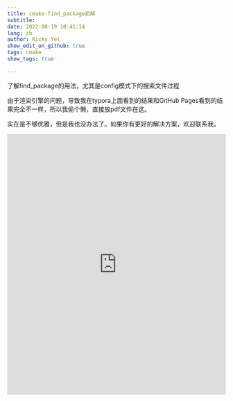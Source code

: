 ```yaml
---
title: cmake-find_package初解
subtitle: 
date: 2022-08-19 10:41:14
lang: zh
author: Ricky Yel
show_edit_on_github: true
tags: cmake
show_tags: true

---
```

了解find_package的用法，尤其是config模式下的搜索文件过程
<!--more-->

由于渲染引擎的问题，导致我在typora上面看到的结果和GitHub Pages看到的结果完全不一样，所以我偷个懒，直接放pdf文件在这。

实在是不够优雅，但是我也没办法了。如果你有更好的解决方案，欢迎联系我。

<embed src="https://HRXWEB.github.io/2022-08-19-cmake-find_package初解.pdf" type="application/pdf" width="100%" height="600px" />